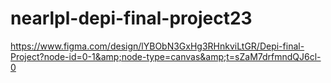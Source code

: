 # nearlpl-depi-final-project23
https://www.figma.com/design/lYBObN3GxHg3RHnkviLtGR/Depi-final-Project?node-id=0-1&amp;node-type=canvas&amp;t=sZaM7drfmndQJ6cl-0
